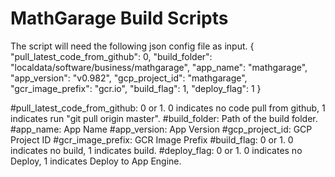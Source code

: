 # MathGarage Build Scripts
The script will need the following json config file as input. 
{
    "pull_latest_code_from_github": 0,
    "build_folder": "localdata/software/business/mathgarage",
    "app_name": "mathgarage",
    "app_version": "v0.982",
    "gcp_project_id": "mathgarage",
    "gcr_image_prefix": "gcr.io",
    "build_flag": 1,
    "deploy_flag": 1
}

#pull_latest_code_from_github: 0 or 1. 0 indicates no code pull from github, 1 indicates run "git pull origin master".
#build_folder: Path of the build folder.
#app_name: App Name
#app_version: App Version
#gcp_project_id: GCP Project ID
#gcr_image_prefix: GCR Image Prefix
#build_flag: 0 or 1. 0 indicates no build, 1 indicates build.
#deploy_flag: 0 or 1. 0 indicates no Deploy, 1 indicates Deploy to App Engine.
